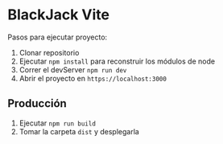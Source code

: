 # BlackJack Vite

Pasos para ejecutar proyecto:

1. Clonar repositorio
2. Ejecutar ```npm install``` para reconstruir los módulos de node
3. Correr el devServer ```npm run dev```
4. Abrir el proyecto en ```https://localhost:3000```
## Producción

1. Ejecutar ```npm run build```
2. Tomar la carpeta ```dist``` y desplegarla